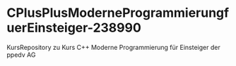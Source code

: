 # CPlusPlusModerneProgrammierungfuerEinsteiger-238990
KursRepository zu Kurs C++ Moderne Programmierung für Einsteiger der ppedv AG
